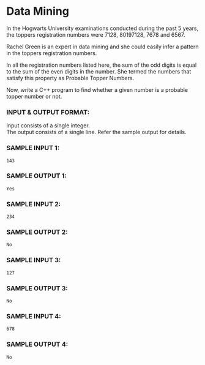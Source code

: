 # Data Mining

In the Hogwarts University examinations conducted during
the past 5 years, the toppers registration numbers were
7128, 80197128, 7678 and 6567.

Rachel Green is an expert in data mining and she could
easily infer a pattern in the toppers registration numbers.

In all the registration numbers listed here, the sum of
the odd digits is equal to the sum of the even digits
in the number. She termed the numbers that satisfy
this property as Probable Topper Numbers.

Now, write a C++ program to find whether a given number
is a probable topper number or not.

### INPUT & OUTPUT FORMAT:

Input consists of a single integer. <br>
The output consists of a single line. Refer the sample output for details.

### SAMPLE INPUT 1:

```
143
```

### SAMPLE OUTPUT 1:

```
Yes
```

### SAMPLE INPUT 2:

```
234
```

### SAMPLE OUTPUT 2:

```
No
```

### SAMPLE INPUT 3:

```
127
```

### SAMPLE OUTPUT 3:

```
No
```

### SAMPLE INPUT 4:

```
678
```

### SAMPLE OUTPUT 4:

```
No
```
